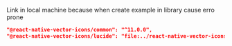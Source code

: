 Link in local machine because when create example in library cause erro prone

```json
"@react-native-vector-icons/common": "^11.0.0",
"@react-native-vector-icons/lucide": "file:../react-native-vector-icons/packages/lucide",
```
